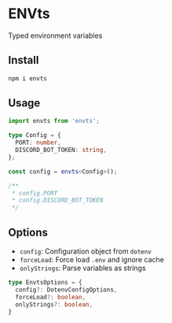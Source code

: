 # ENVts

Typed environment variables

## Install

```sh
npm i envts
```

## Usage

```ts
import envts from 'envts';

type Config = {
  PORT: number,
  DISCORD_BOT_TOKEN: string,
};

const config = envts<Config>();

/**
 * config.PORT 
 * config.DISCORD_BOT_TOKEN
 */
```

## Options

* `config`: Configuration object from `dotenv`
* `forceLoad`: Force load `.env` and ignore cache
* `onlyStrings`: Parse variables as strings
 
```ts
type EnvtsOptions = {
  config?: DotenvConfigOptions,
  forceLoad?: boolean,
  onlyStrings?: boolean,
}
```
